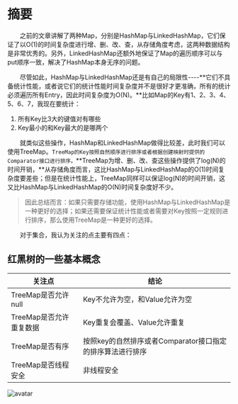 
# 摘要

&emsp;&emsp;之前的文章讲解了两种Map，分别是HashMap与LinkedHashMap，它们保证了以O(1)的时间复杂度进行增、删、改、查，从存储角度考虑，这两种数据结构是非常优秀的。另外，LinkedHashMap还额外地保证了Map的遍历顺序可以与put顺序一致，解决了HashMap本身无序的问题。

&emsp;&emsp;尽管如此，HashMap与LinkedHashMap还是有自己的局限性----**它们不具备统计性能，或者说它们的统计性能时间复杂度并不是很好才更准确，所有的统计必须遍历所有Entry，因此时间复杂度为O(N)。**比如Map的Key有1、2、3、4、5、6、7，我现在要统计：

1. 所有Key比3大的键值对有哪些
2. Key最小的和Key最大的是哪两个

&emsp;&emsp;就类似这些操作，HashMap和LinkedHashMap做得比较差，此时我们可以使用TreeMap。`TreeMap的Key按照自然顺序进行排序或者根据创建映射时提供的Comparator接口进行排序。`**TreeMap为增、删、改、查这些操作提供了log(N)的时间开销，**从存储角度而言，这比HashMap与LinkedHashMap的O(1)时间复杂度要差些；但是在统计性能上，TreeMap同样可以保证log(N)的时间开销，这又比HashMap与LinkedHashMap的O(N)时间复杂度好不少。

> 因此总结而言：如果只需要存储功能，使用HashMap与LinkedHashMap是一种更好的选择；如果还需要保证统计性能或者需要对Key按照一定规则进行排序，那么使用TreeMap是一种更好的选择。

&emsp;&emsp;对于集合，我认为关注的点主要有四点：

## 红黑树的一些基本概念

|关注点|结论|
|---|---|
|TreeMap是否允许null|Key不允许为空，和Value允许为空|
|TreeMap是否允许重复数据|Key重复会覆盖、Value允许重复|
|TreeMap是否有序|按照key的自然排序或者Comparator接口指定的排序算法进行排序|
|TreeMap是否线程安全|非线程安全|

![avatar](https://cdn.jsdelivr.net/gh/facedamon/markdownps2@master/collection/)